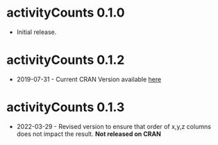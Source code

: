 # activityCounts 0.1.0

* Initial release.

# activityCounts 0.1.2

* 2019-07-31 - Current CRAN Version available [here](https://cran.r-project.org/package=activityCounts)

# activityCounts 0.1.3

* 2022-03-29 - Revised version to ensure that order of x,y,z columns does not impact the result. **Not released on CRAN**
